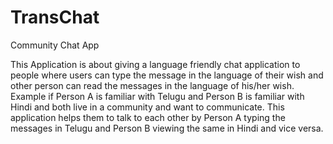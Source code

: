 # TransChat
Community Chat App

This Application is about giving a language friendly chat application to people where users  can type the message in the language of their wish and other person can read the messages in the language of his/her wish. Example if Person A is familiar with Telugu and Person B is familiar with Hindi and both live in a community and want to communicate. This application helps them to talk to each other by Person A typing the messages in Telugu and Person B viewing the same in Hindi and vice versa.
